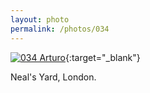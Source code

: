 ```yaml
---
layout: photo
permalink: /photos/034
---
```


[![034 Arturo](https://c2.staticflickr.com/4/3763/20037222535_7ddd35d0bc_c.jpg)](https://www.flickr.com/photos/131440297@N08/20037222535/){:target="_blank"}

Neal's Yard, London.
